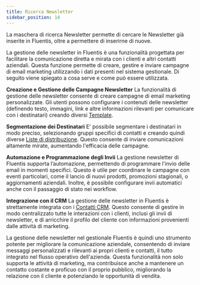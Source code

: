 ```yaml
---
title: Ricerca Newsletter
sidebar_position: 14
---
```


La maschera di ricerca Newsletter permette di cercare le Newsletter già inserite in Fluentis, oltre a permettere di inserirne di nuove.

La gestione delle newsletter in Fluentis è una funzionalità progettata per facilitare la comunicazione diretta e mirata con i clienti e altri contatti aziendali. Questa funzione permette di creare, gestire e inviare campagne di email marketing utilizzando i dati presenti nel sistema gestionale. Di seguito viene spiegato a cosa serve e come può essere utilizzata.

**Creazione e Gestione delle Campagne Newsletter**
La funzionalità di gestione delle newsletter consente di creare campagne di email marketing personalizzate. Gli utenti possono configurare i contenuti delle newsletter (definendo testo, immagini, link e altre informazioni rilevanti per comunicare con i destinatari) creando diversi [Template](/docs/crm/budget-marketing-automation/template/template-search).

**Segmentazione dei Destinatari**
E' possibile segmentare i destinatari in modo preciso, selezionando gruppi specifici di contatti e creando quindi diverse [Liste di distribuzione](/docs/crm/budget-marketing-automation/distribution-list/distribution-list-search). Questo consente di inviare comunicazioni altamente mirate, aumentando l'efficacia delle campagne.

**Automazione e Programmazione degli Invii**
La gestione newsletter di Fluentis supporta l’automazione, permettendo di programmare l'invio delle email in momenti specifici. Questo è utile per coordinare le campagne con eventi particolari, come il lancio di nuovi prodotti, promozioni stagionali, o aggiornamenti aziendali. Inoltre, è possibile configurare invii automatici anche con il passaggio di stato nei workflow.

**Integrazione con il CRM**
La gestione delle newsletter in Fluentis è strettamente integrata con i [Contatti CRM](/docs/crm/home-crm/contacts/search-contacts). Questo consente di gestire in modo centralizzato tutte le interazioni con i clienti, inclusi gli invii di newsletter, e di arricchire il profilo del cliente con informazioni provenienti dalle attività di marketing.

La gestione delle newsletter nel gestionale Fluentis è quindi uno strumento potente per migliorare la comunicazione aziendale, consentendo di inviare messaggi personalizzati e rilevanti ai propri clienti e contatti, il tutto integrato nel flusso operativo dell'azienda. Questa funzionalità non solo supporta le attività di marketing, ma contribuisce anche a mantenere un contatto costante e proficuo con il proprio pubblico, migliorando la relazione con il cliente e potenziando le opportunità di vendita.
